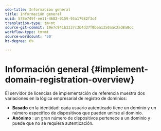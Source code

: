 ```yaml
---
seo-title: Información general
title: Información general
uuid: 578e749f-ee11-4682-9159-95a17982f3c4
translation-type: tm+mt
source-git-commit: 19e7c941b3337c3b4d37f0b6a1350aac2ad8a0cc
workflow-type: tm+mt
source-wordcount: '50'
ht-degree: 0%

---
```



# Información general {#implement-domain-registration-overview}

El servidor de licencias de implementación de referencia muestra dos variaciones en la lógica empresarial de registro de dominios:

* **Basado**  en la identidad: cada usuario autenticado tiene un dominio y un número específico de dispositivos que pueden unirse al dominio.
* **Anónimo** : un gran número de dispositivos pertenece a un dominio y puede que no se requiera autenticación.
